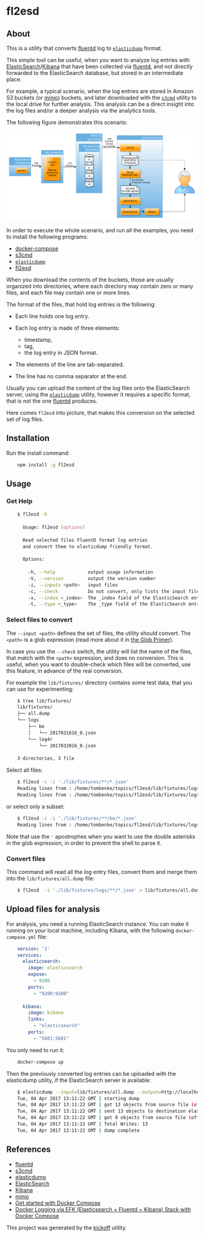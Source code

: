 fl2esd
======

## About

This is a utility that converts [fluentd](http://www.fluentd.org/) log to [`elasticdump`](https://www.npmjs.com/package/elasticdump) format.

This simple tool can be useful, when you want to analyze log entries with 
[ElasticSearch](https://www.elastic.co/)/[Kibana](https://www.elastic.co/products/kibana) that have been collected via [fluentd](http://www.fluentd.org/),
and not directly forwarded to the ElasticSearch database, but stored in an intermediate place.

For example, a typical scenario, when the log entries are stored in Amazon S3 buckets (or [minio](https://github.com/minio)) buckets,
and later downloaded with the [`s3cmd`](http://s3tools.org/s3cmd) utility to the local drive for further analysis.
This analysis can be a direct insight into the log files and/or a deeper analysis via the analytics tools.

The following figure demonstrates this scenario:

![Local EFK stack](docs/local_EFK_stack.png)

In order to execute the whole scenario, and run all the examples, you need to install the following programs:

- [docker-compose](https://docs.docker.com/compose/gettingstarted/)
- [s3cmd](http://s3tools.org/s3cmd)
- [`elasticdump`](https://www.npmjs.com/package/elasticdump)
- [fl2esd](https://github.com/tombenke/fl2esd)

When you download the contents of the buckets, those are usually organized into directories, 
where each directory may contain zero or many files, and each file may contain one or more lines.

The format of the files, that hold log entries is the following:

- Each line holds one log entry.
- Each log entry is made of three elements:
    - timestamp,
    - tag,
    - the log entry in JSON format.

- The elements of the line are tab-separated.
- The line has no comma separator at the end.

Usually you can upload the content of the log files onto the ElasticSearch server,
using the [`elasticdump`](https://www.npmjs.com/package/elasticdump) utility,
however it requires a specific format, that is not the one [fluentd](http://www.fluentd.org/) produces.

Here comes `fl2esd` into picture, that makes this conversion on the selected set of log files.


## Installation

Run the install command:

```bash
    npm install -g fl2esd
```

## Usage

### Get Help

```bash
    $ fl2esd -h
    
      Usage: fl2esd [options]

      Read selected files FluentD format log entries
      and convert them to elasticdump friendly format.

      Options:

        -h, --help            output usage information
        -V, --version         output the version number
        -i, --inputs <path>   input files
        -c, --check           Do not convert, only lists the input files found by pattern
        -x, --index <_index>  The _index field of the ElasticSearch entry (default: 'fluentd')
        -t, --type <_type>    The _type field of the ElasticSearch entry (default: 'log')
```

### Select files to convert

The `--input <path>` defines the set of files, the utility should convert.
The `<path>` is a glob expression (read more about it in [the Glob Primer](https://github.com/isaacs/node-glob#glob-primer)).

In case you use the `--check` switch, the utility will list the name of the files, that match with the `<path>` expression,
and does no conversion.
This is useful, when you want to double-check which files will be converted, use this feature, in advance of the real conversion.

For example the `lib/fixtures/` directory contains some test data, that you can use for experimenting:

```bash
    $ tree lib/fixtures/
    lib/fixtures/
    ├── all.dump
    └── logs
        ├── be
        │   └── 2017031616_0.json
        └── log4r
            └── 2017032016_0.json

    3 directories, 3 file
```

Select all files:
```bash
    $ fl2esd -c -i './lib/fixtures/**/*.json'
    Reading lines from : /home/tombenke/topics/fl2esd/lib/fixtures/logs/be/2017031616_0.json
    Reading lines from : /home/tombenke/topics/fl2esd/lib/fixtures/logs/log4r/2017032016_0.json
```

or select only a subset:

```bash
    $ fl2esd -c -i './lib/fixtures/**/be/*.json'
    Reading lines from : /home/tombenke/topics/fl2esd/lib/fixtures/logs/be/2017031616_0.json
```

Note that use the `'` apostrophes when you want to use the double asterisks in the glob expression,
in order to prevent the shell to parse it.


### Convert files

This command will read all the log entry files, convert them and merge them into the `lib/fixtures/all.dump` file:

```bash
    $ fl2esd  -i './lib/fixtures/logs/**/*.json' > lib/fixtures/all.dump
```

## Upload files for analysis

For analysis, you need a running ElasticSearch instance. You can make it running on your local machine, including Kibana,
with the following `docker-compose.yml` file:

```yaml
    version: '2'
    services:
      elasticsearch:
        image: elasticsearch
        expose:
          - 9200
        ports:
          - "9200:9200"

      kibana:
        image: kibana
        links:
          - "elasticsearch"
        ports:
          - "5601:5601"
```

You only need to run it:

```bash
    docker-compose up
```

Then the previously converted log entries can be uploaded with the elasticdump utility,
if the ElasticSearch server is available:

```bash
    $ elasticdump --input=lib/fixtures/all.dump --output=http://localhost:9200/intime-ltm/ --bulk=true
    Tue, 04 Apr 2017 13:11:22 GMT | starting dump
    Tue, 04 Apr 2017 13:11:22 GMT | got 13 objects from source file (offset: 0)
    Tue, 04 Apr 2017 13:11:22 GMT | sent 13 objects to destination elasticsearch, wrote 13
    Tue, 04 Apr 2017 13:11:22 GMT | got 0 objects from source file (offset: 13)
    Tue, 04 Apr 2017 13:11:22 GMT | Total Writes: 13
    Tue, 04 Apr 2017 13:11:22 GMT | dump complete
```


## References

- [fluentd](http://www.fluentd.org/)
- [s3cmd](http://s3tools.org/s3cmd)
- [elasticdump](https://www.npmjs.com/package/elasticdump)
- [ElasticSearch](https://www.elastic.co/)
- [Kibana](https://www.elastic.co/products/kibana)
- [minio](https://github.com/minio)
- [Get started with Docker Compose](https://docs.docker.com/compose/gettingstarted/)
- [Docker Logging via EFK (Elasticsearch + Fluentd + Kibana) Stack with Docker Compose](http://docs.fluentd.org/v0.12/articles/docker-logging-efk-compose)

This project was generated by the [kickoff](https://github.com/tombenke/kickoff) utility.
